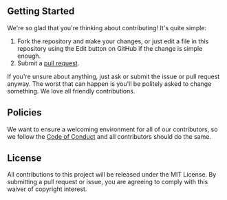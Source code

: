 ## Getting Started

We're so glad that you're thinking about contributing! It's quite simple:

1. Fork the repository and make your changes, or just edit a file in this repository using the Edit button on GitHub if the change is simple enough.
1. Submit a [pull request](https://github.com/metalface-oss/aspnetcore-servertiming/pull/new/master).

If you're unsure about anything, just ask or submit the issue or pull request anyway. The worst that can happen is you'll be politely asked to change something. We love all friendly contributions.

## Policies

We want to ensure a welcoming environment for all of our contributors, so we follow the [Code of Conduct](./CODE_OF_CONDUCT.md) and all contributors should do the same.

## License

All contributions to this project will be released under the MIT License. By submitting a pull request or issue, you are agreeing to comply with this waiver of copyright interest.
